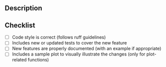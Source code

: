 ## Description
<!--
Thank you so much for your PR! To help us review your contribution, please consider the following points:

- The PR title should summarize the changes, for example "Add Poisson distribution".
  Avoid non-descriptive titles such as "Addresses issue #42".

- The description should provide at least 1-2 sentences describing the pull request in detail and
  link to any relevant issues.

- Please prefix the title of incomplete contributions with [WIP] (to indicate a work in
  progress). WIPs may be useful to (1) indicate you are working on something to avoid
  duplicated work, (2) request a broad review of functionality or API, or (3) seek collaborators. -->

## Checklist
<!-- Feel free to remove check-list items that aren't relevant to your change -->

- [ ] Code style is correct (follows ruff guidelines)
- [ ] Includes new or updated tests to cover the new feature
- [ ] New features are properly documented (with an example if appropriate)
- [ ] Includes a sample plot to visually illustrate the changes (only for plot-related functions)

<!--
Also, please consider reading the contributing guidelines and code of conduct carefully before submitting the PR. They are available at
- https://github.com/arviz-devs/preliz/blob/main/CONTRIBUTING.md
- https://github.com/arviz-devs/preliz/blob/main/CODE_OF_CONDUCT.md

We understand that PRs can sometimes be overwhelming, especially as the
reviews start coming in. Please let us know if the reviews are unclear or
the recommended next step seems overly demanding, if you would like help in
addressing a reviewer's comments, or if you have been waiting too long to hear
back on your PR.
-->
